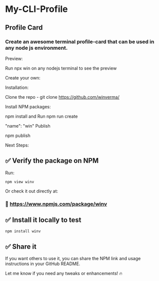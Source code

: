 # My-CLI-Profile

## Profile Card
### Create an awesome terminal profile-card that can be used in any node js environment.


Preview:

Run npx win on any nodejs terminal to see the preview

Create your own:

Installation:

Clone the repo - git clone https://github.com/winverma/

Install NPM packages:

npm install and Run npm run create

"name": "win"
Publish

npm publish

Next Steps:

## ✅ Verify the package on NPM
Run:

```npm view winv```

Or check it out directly at:

### 🔗 https://www.npmjs.com/package/winv

## ✅ Install it locally to test

```npm install winv```

## ✅ Share it

If you want others to use it, you can share the NPM link and usage instructions in your GitHub README.

Let me know if you need any tweaks or enhancements! 🔥
